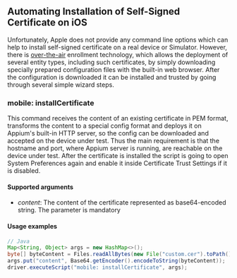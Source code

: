 ## Automating Installation of Self-Signed Certificate on iOS

Unfortunately, Apple does not provide any command line options which can help to install self-signed certificate on a real device or Simulator. However, there is [over-the-air](https://developer.apple.com/library/content/documentation/NetworkingInternet/Conceptual/iPhoneOTAConfiguration/Introduction/Introduction.html) enrollment technology, which allows the deployment of several entity types, including such certificates, by simply downloading specially prepared configuration files with the built-in web browser. After the configuration is downloaded it can be installed and trusted by going through several simple wizard steps.


### mobile: installCertificate

This command receives the content of an existing certificate in PEM format, transforms the content to a special config format and deploys it on Appium's built-in HTTP server, so the config can be downloaded and accepted on the device under test. Thus the main requirement is that the hostname and port, where Appium server is running, are reachable on the device under test. After the certificate is installed the script is going to open System Preferences again and enable it inside Certificate Trust Settings if it is disabled.

#### Supported arguments

 * _content_: The content of the certificate represented as base64-encoded string. The parameter is mandatory

#### Usage examples

```java
// Java
Map<String, Object> args = new HashMap<>();
byte[] byteContent = Files.readAllBytes(new File("custom.cer").toPath());
args.put("content", Base64.getEncoder().encodeToString(byteContent));
driver.executeScript("mobile: installCertificate", args);
```

